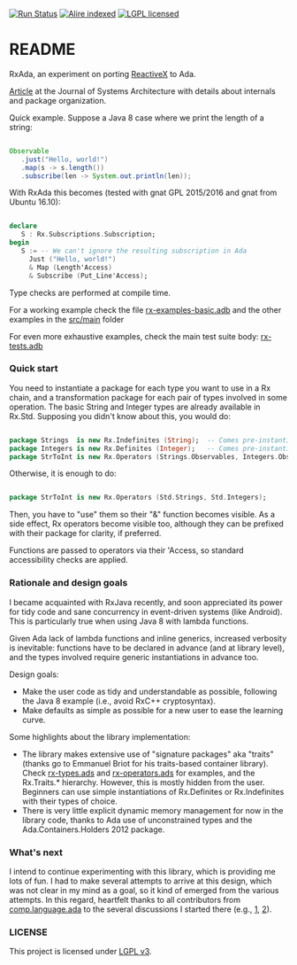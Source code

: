 [![Run Status](https://api.shippable.com/projects/5cab2d66b875100006518dd4/badge?branch=master)](https://app.shippable.com/github/mosteo/rxada/dashboard) 
[![Alire indexed](https://img.shields.io/badge/alire-0.1.0-blue.svg)](https://alire.ada.dev)
[![LGPL licensed](https://img.shields.io/badge/license-LGPL%203.0-blue.svg)](./LICENSE)


# README #

RxAda, an experiment on porting [ReactiveX](http://reactivex.io/) to Ada. 

[Article](https://authors.elsevier.com/a/1b5sx4weOvebZl) at the Journal of
Systems Architecture with details about internals and package organization.

Quick example. Suppose a Java 8 case where we print the length of a string:

```java

Observable
   .just("Hello, world!")
   .map(s -> s.length())
   .subscribe(len -> System.out.println(len));
```

With RxAda this becomes (tested with gnat GPL 2015/2016 and gnat from Ubuntu 16.10):

```Ada

declare
   S : Rx.Subscriptions.Subscription;
begin
   S := -- We can't ignore the resulting subscription in Ada
     Just ("Hello, world!")
     & Map (Length'Access)
     & Subscribe (Put_Line'Access);
```
Type checks are performed at compile time.

For a working example check the file [rx-examples-basic.adb](https://github.com/mosteo/rxada/blob/master/src/main/rx-examples-basic.adb) and the other examples in the [src/main](https://github.com/mosteo/rxada/blob/master/src/main/) folder

For even more exhaustive examples, check the main test suite body: [rx-tests.adb](https://github.com/mosteo/rxada/blob/master/src/utests/rx-tests.adb)

### Quick start ###

You need to instantiate a package for each type you want to use in a Rx chain, and a transformation package for each pair of types involved in some operation. The basic String and Integer types are already available in Rx.Std. Supposing you didn't know about this, you would do:

```Ada

package Strings  is new Rx.Indefinites (String);  -- Comes pre-instantiated in Rx.Std
package Integers is new Rx.Definites (Integer);   -- Comes pre-instantiated in Rx.Std
package StrToInt is new Rx.Operators (Strings.Observables, Integers.Observables);
```

Otherwise, it is enough to do:

```Ada

package StrToInt is new Rx.Operators (Std.Strings, Std.Integers);
```

Then, you have to "use" them so their "&" function becomes visible. As a side effect, Rx operators become visible too, although they can be prefixed with their package for clarity, if preferred.

Functions are passed to operators via their 'Access, so standard accessibility checks are applied.

### Rationale and design goals ###

I became acquainted with RxJava recently, and soon appreciated its power for tidy code and sane concurrency in event-driven systems (like Android). This is particularly true when using Java 8 with lambda functions.

Given Ada lack of lambda functions and inline generics, increased verbosity is inevitable: functions have to be declared in advance (and at library level), and the types involved require generic instantiations in advance too.

Design goals: 

* Make the user code as tidy and understandable as possible, following the Java 8 example (i.e., avoid RxC++ cryptosyntax).
* Make defaults as simple as possible for a new user to ease the learning curve.

Some highlights about the library implementation:

* The library makes extensive use of "signature packages" aka "traits" (thanks go to Emmanuel Briot for his traits-based container library). Check [rx-types.ads](https://github.com/mosteo/rxada/blob/master/src/rx-types.ads) and [rx-operators.ads](https://github.com/mosteo/rxada/blob/master/src/rx-operators.ads) for examples, and the Rx.Traits.* hierarchy. However, this is mostly hidden from the user. Beginners can use simple instantiations of Rx.Definites or Rx.Indefinites with their types of choice.
* There is very little explicit dynamic memory management for now in the library code, thanks to Ada use of unconstrained types and the Ada.Containers.Holders 2012 package. 

### What's next ###

I intend to continue experimenting with this library, which is providing me lots of fun. I had to make several attempts to arrive at this design, which was not clear in my mind as a goal, so it kind of emerged from the various attempts. In this regard, heartfelt thanks to all contributors from [comp.language.ada](https://groups.google.com/forum/#!forum/comp.lang.ada) to the several discussions I started there (e.g., [1](https://groups.google.com/forum/#!topic/comp.lang.ada/v0ZXkaG8rek), [2](https://groups.google.com/forum/#!searchin/comp.lang.ada/rxada/comp.lang.ada/QvjReeJKfXQ/w9y6NE4PCgAJ)).

### LICENSE ###

This project is licensed under [LGPL v3](http://choosealicense.com/licenses/lgpl-3.0/).
